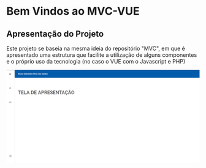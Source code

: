 # Bem Vindos ao MVC-VUE

## Apresentação do Projeto

Este projeto se baseia na mesma ideia do repositório "MVC", em que é apresentado
uma estrutura que facilite a utilização de alguns componentes e o próprio uso
da tecnologia (no caso o VUE com o Javascript e PHP)

<img src="public/images/tela.png">